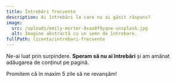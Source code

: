 ```yaml
---
title: Întrebări frecvente
description: Ai întrebări la care nu ai găsit răspuns?
image:
  src: /uploads/emily-morter-8xaa0f9yqne-unsplash.jpg
  alt: Imagine abstractă cu un semn de întrebare.
fullPath: licenta/intrebari-frecvente
---
```

Ne-ai luat prin surpindere. **Speram să nu ai întrebări** și am amânat adăugarea de conținut pe pagină.

Promitem că în maxim 5 zile să ne revanșăm!